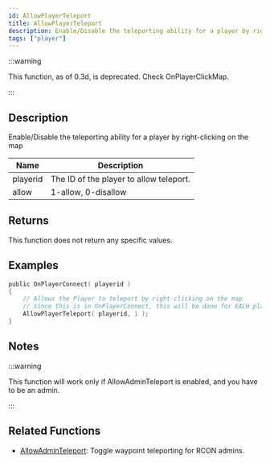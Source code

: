 ```yaml
---
id: AllowPlayerTeleport
title: AllowPlayerTeleport
description: Enable/Disable the teleporting ability for a player by right-clicking on the map.
tags: ["player"]
---
```


:::warning

This function, as of 0.3d, is deprecated. Check OnPlayerClickMap.

:::

## Description

Enable/Disable the teleporting ability for a player by right-clicking on the map

| Name     | Description                             |
| -------- | --------------------------------------- |
| playerid | The ID of the player to allow teleport. |
| allow    | 1-allow, 0-disallow                     |

## Returns

This function does not return any specific values.

## Examples

```c
public OnPlayerConnect( playerid )
{
    // Allows the Player to teleport by right-clicking on the map
    // since this is in OnPlayerConnect, this will be done for EACH player
    AllowPlayerTeleport( playerid, 1 );
}
```

## Notes

:::warning

This function will work only if AllowAdminTeleport is enabled, and you have to be an admin.

:::

## Related Functions

- [AllowAdminTeleport](../../scripting/functions/AllowAdminTeleport.md): Toggle waypoint teleporting for RCON admins.
